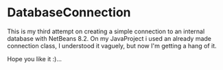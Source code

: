 # DatabaseConnection

This is my third attempt on creating a simple connection to an internal database with NetBeans 8.2.
On my JavaProject i used an already made connection class, I understood it vaguely, but now I'm getting a hang of it.

Hope you like it :)...
